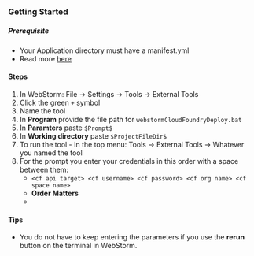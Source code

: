 ### Getting Started

##### Prerequisite

* Your Application directory must have a manifest.yml
* Read more [here](https://docs.cloudfoundry.org/devguide/deploy-apps/manifest.html#minimal-manifest)

#### Steps

1. In WebStorm: File -> Settings -> Tools -> External Tools
1. Click the green `+` symbol
1. Name the tool
1. In **Program** provide the file path for `webstormCloudFoundryDeploy.bat`
1. In **Paramters** paste `$Prompt$`
1. In **Working directory** paste `$ProjectFileDir$`
1. To run the tool - In the top menu: Tools -> External Tools -> Whatever you named the tool
1. For the prompt you enter your credentials in this order with a space between them:
    * `<cf api target> <cf username> <cf password> <cf org name> <cf space name>`
    * **Order Matters**
    * 
#### Tips

* You do not have to keep entering the parameters if you use the **rerun** button on the terminal in WebStorm.
